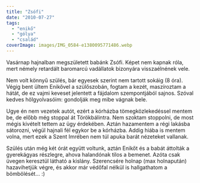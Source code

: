 ```yaml
---
title: "Zsófi"
date: "2010-07-27"
tags: 
  - "enikő"
  - "gólya"
  - "család"
coverImage: images/IMG_0584-e1380095771486.webp
---
```


Vasárnap hajnalban megszületett babánk Zsófi. Képet nem kapnak róla, mert némely retardált baromarcú vadállatok bizonyára visszaélnének vele.

Nem volt könnyű szülés, bár egyesek szerint nem tartott sokáig (8 óra). Végig bent ültem Enikővel a szülőszobán, fogtam a kezét, maszíroztam a hátát, de ez vajmi keveset jelentett a fájdalom szempontjából sajnos. Szóval kedves hölgyolvasóim: gondolják meg mibe vágnak bele.

Ugye én nem vezetek autót, ezért a kórházba tömegközlekedéssel mentem be, de előbb még stoppal át Törökbálintra. Nem szoktam stoppolni, de most mégis kivételt tettem az ügy érdekében. Aztán hazamentem a régi lakásba sátorozni, végül hajnali fél egykor be a kórházba. Addig hiába is mentem volna, mert ezek a Szent Imrében nem túl apuka barát nézeteket vallanak.

Szülés után még két órát együtt voltunk, aztán Enikőt és a babát áttolták a gyerekágyas részlegre, ahova halandónak tilos a bemenet. Azóta csak üvegen keresztül látható a kislány. Szerencsére holnap (max holnapután) hazavihetjük végre, és akkor már védőfal nélkül is hallgathatom a bömbölését... :)
